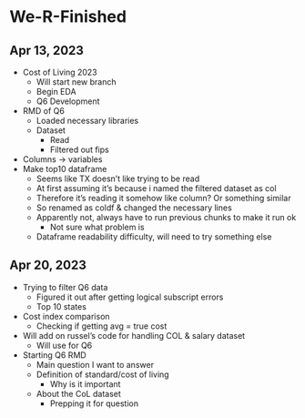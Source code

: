 # We-R-Finished
## Apr 13, 2023
- Cost of Living 2023 
	- Will start new branch
	- Begin EDA
	- Q6 Development
- RMD of Q6
	- Loaded necessary libraries
	- Dataset
		- Read
		- Filtered out fips
- Columns → variables
- Make top10 dataframe
	- Seems like TX doesn’t like trying to be read
	- At first assuming it’s because i named the filtered dataset as col
	- Therefore it’s reading it somehow like column? Or something similar
	- So renamed as coldf & changed the necessary lines
	- Apparently not, always have to run previous chunks to make it run ok
		- Not sure what problem is
	- Dataframe readability difficulty, will need to try something else

## Apr 20, 2023
- Trying to filter Q6 data
	- Figured it out after getting logical subscript errors
	- Top 10 states
- Cost index comparison
	- Checking if getting avg = true cost
- Will add on russel’s code for handling COL & salary dataset
	- Will use for Q6
- Starting Q6 RMD
	- Main question I want to answer
	- Definition of standard/cost of living
		- Why is it important
	- About the CoL dataset
		- Prepping it for question





